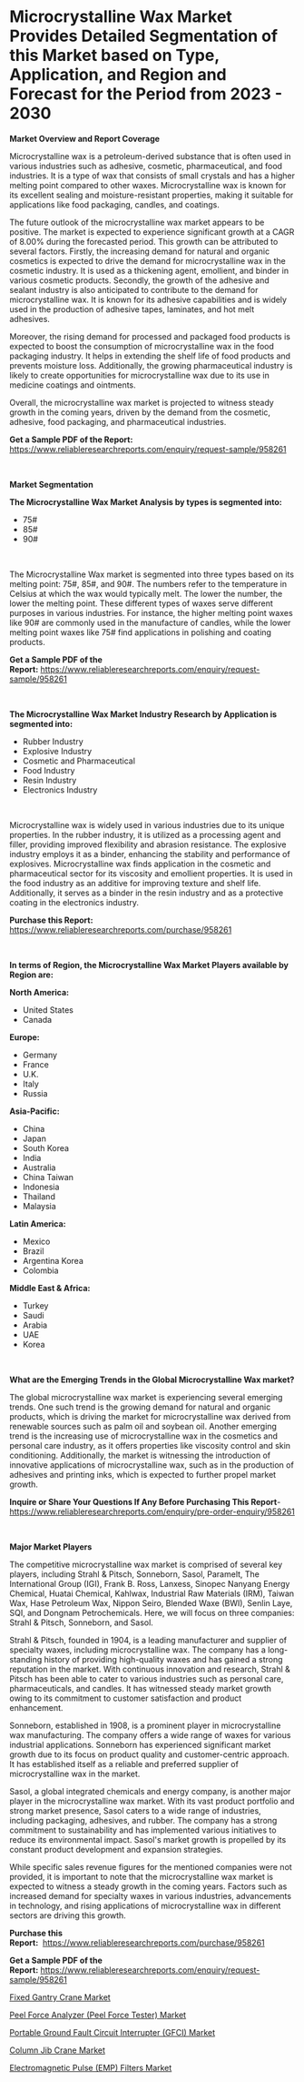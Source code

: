 <p><h1>Microcrystalline Wax Market Provides Detailed Segmentation of this Market based on Type, Application, and Region and Forecast for the Period from 2023 - 2030</h1></p><p><strong>Market Overview and Report Coverage</strong></p>
<p><p>Microcrystalline wax is a petroleum-derived substance that is often used in various industries such as adhesive, cosmetic, pharmaceutical, and food industries. It is a type of wax that consists of small crystals and has a higher melting point compared to other waxes. Microcrystalline wax is known for its excellent sealing and moisture-resistant properties, making it suitable for applications like food packaging, candles, and coatings.</p><p>The future outlook of the microcrystalline wax market appears to be positive. The market is expected to experience significant growth at a CAGR of 8.00% during the forecasted period. This growth can be attributed to several factors. Firstly, the increasing demand for natural and organic cosmetics is expected to drive the demand for microcrystalline wax in the cosmetic industry. It is used as a thickening agent, emollient, and binder in various cosmetic products. Secondly, the growth of the adhesive and sealant industry is also anticipated to contribute to the demand for microcrystalline wax. It is known for its adhesive capabilities and is widely used in the production of adhesive tapes, laminates, and hot melt adhesives.</p><p>Moreover, the rising demand for processed and packaged food products is expected to boost the consumption of microcrystalline wax in the food packaging industry. It helps in extending the shelf life of food products and prevents moisture loss. Additionally, the growing pharmaceutical industry is likely to create opportunities for microcrystalline wax due to its use in medicine coatings and ointments.</p><p>Overall, the microcrystalline wax market is projected to witness steady growth in the coming years, driven by the demand from the cosmetic, adhesive, food packaging, and pharmaceutical industries.</p></p>
<p><strong>Get a Sample PDF of the Report:</strong> <a href="https://www.reliableresearchreports.com/enquiry/request-sample/958261">https://www.reliableresearchreports.com/enquiry/request-sample/958261</a></p>
<p>&nbsp;</p>
<p><strong>Market Segmentation</strong></p>
<p><strong>The Microcrystalline Wax Market Analysis by types is segmented into:</strong></p>
<p><ul><li>75#</li><li>85#</li><li>90#</li></ul></p>
<p>&nbsp;</p>
<p><p>The Microcrystalline Wax market is segmented into three types based on its melting point: 75#, 85#, and 90#. The numbers refer to the temperature in Celsius at which the wax would typically melt. The lower the number, the lower the melting point. These different types of waxes serve different purposes in various industries. For instance, the higher melting point waxes like 90# are commonly used in the manufacture of candles, while the lower melting point waxes like 75# find applications in polishing and coating products.</p></p>
<p><strong>Get a Sample PDF of the Report:</strong>&nbsp;<a href="https://www.reliableresearchreports.com/enquiry/request-sample/958261">https://www.reliableresearchreports.com/enquiry/request-sample/958261</a></p>
<p>&nbsp;</p>
<p><strong>The Microcrystalline Wax Market Industry Research by Application is segmented into:</strong></p>
<p><ul><li>Rubber Industry</li><li>Explosive Industry</li><li>Cosmetic and Pharmaceutical</li><li>Food Industry</li><li>Resin Industry</li><li>Electronics Industry</li></ul></p>
<p>&nbsp;</p>
<p><p>Microcrystalline wax is widely used in various industries due to its unique properties. In the rubber industry, it is utilized as a processing agent and filler, providing improved flexibility and abrasion resistance. The explosive industry employs it as a binder, enhancing the stability and performance of explosives. Microcrystalline wax finds application in the cosmetic and pharmaceutical sector for its viscosity and emollient properties. It is used in the food industry as an additive for improving texture and shelf life. Additionally, it serves as a binder in the resin industry and as a protective coating in the electronics industry.</p></p>
<p><strong>Purchase this Report:</strong>&nbsp; <a href="https://www.reliableresearchreports.com/purchase/958261">https://www.reliableresearchreports.com/purchase/958261</a></p>
<p>&nbsp;</p>
<p><strong>In terms of Region, the Microcrystalline Wax Market Players available by Region are:</strong></p>
<p>
    <p> <strong> North America: </strong>
        <ul>
            <li>United States</li>
            <li>Canada</li>
        </ul>
        </p> 
    <p> <strong> Europe: </strong>
        <ul>
            <li>Germany</li>
            <li>France</li>
            <li>U.K.</li>
            <li>Italy</li>
            <li>Russia</li>
        </ul>
        </p> 
    <p> <strong> Asia-Pacific: </strong>
        <ul>
            <li>China</li>
            <li>Japan</li>
            <li>South Korea</li>
            <li>India</li>
            <li>Australia</li>
            <li>China Taiwan</li>
            <li>Indonesia</li>
            <li>Thailand</li>
            <li>Malaysia</li>
        </ul>
        </p> 
    <p> <strong> Latin America: </strong>
        <ul>
            <li>Mexico</li>
            <li>Brazil</li>
            <li>Argentina Korea</li>
            <li>Colombia</li>
        </ul>
        </p> 
    <p> <strong> Middle East & Africa: </strong>
        <ul>
            <li>Turkey</li>
            <li>Saudi</li>
            <li>Arabia</li>
            <li>UAE</li>
            <li>Korea</li>
        </ul>
    </p>
    </p>
<p>&nbsp;</p>
<p><strong>What are the Emerging Trends in the Global Microcrystalline Wax market?</strong></p>
<p><p>The global microcrystalline wax market is experiencing several emerging trends. One such trend is the growing demand for natural and organic products, which is driving the market for microcrystalline wax derived from renewable sources such as palm oil and soybean oil. Another emerging trend is the increasing use of microcrystalline wax in the cosmetics and personal care industry, as it offers properties like viscosity control and skin conditioning. Additionally, the market is witnessing the introduction of innovative applications of microcrystalline wax, such as in the production of adhesives and printing inks, which is expected to further propel market growth.</p></p>
<p><strong>Inquire or Share Your Questions If Any Before Purchasing This Report</strong>- <a href="https://www.reliableresearchreports.com/enquiry/pre-order-enquiry/958261">https://www.reliableresearchreports.com/enquiry/pre-order-enquiry/958261</a></p>
<p>&nbsp;</p>
<p><strong>Major Market Players</strong></p>
<p><p>The competitive microcrystalline wax market is comprised of several key players, including Strahl & Pitsch, Sonneborn, Sasol, Paramelt, The International Group (IGI), Frank B. Ross, Lanxess, Sinopec Nanyang Energy Chemical, Huatai Chemical, Kahlwax, Industrial Raw Materials (IRM), Taiwan Wax, Hase Petroleum Wax, Nippon Seiro, Blended Waxe (BWI), Senlin Laye, SQI, and Dongnam Petrochemicals. Here, we will focus on three companies: Strahl & Pitsch, Sonneborn, and Sasol.</p><p>Strahl & Pitsch, founded in 1904, is a leading manufacturer and supplier of specialty waxes, including microcrystalline wax. The company has a long-standing history of providing high-quality waxes and has gained a strong reputation in the market. With continuous innovation and research, Strahl & Pitsch has been able to cater to various industries such as personal care, pharmaceuticals, and candles. It has witnessed steady market growth owing to its commitment to customer satisfaction and product enhancement.</p><p>Sonneborn, established in 1908, is a prominent player in microcrystalline wax manufacturing. The company offers a wide range of waxes for various industrial applications. Sonneborn has experienced significant market growth due to its focus on product quality and customer-centric approach. It has established itself as a reliable and preferred supplier of microcrystalline wax in the market.</p><p>Sasol, a global integrated chemicals and energy company, is another major player in the microcrystalline wax market. With its vast product portfolio and strong market presence, Sasol caters to a wide range of industries, including packaging, adhesives, and rubber. The company has a strong commitment to sustainability and has implemented various initiatives to reduce its environmental impact. Sasol's market growth is propelled by its constant product development and expansion strategies.</p><p>While specific sales revenue figures for the mentioned companies were not provided, it is important to note that the microcrystalline wax market is expected to witness a steady growth in the coming years. Factors such as increased demand for specialty waxes in various industries, advancements in technology, and rising applications of microcrystalline wax in different sectors are driving this growth.</p></p>
<p><strong>Purchase this Report:</strong>&nbsp;&nbsp;<a href="https://www.reliableresearchreports.com/purchase/958261">https://www.reliableresearchreports.com/purchase/958261</a></p>
<p></p>
<p><strong>Get a Sample PDF of the Report:</strong>&nbsp;<a href="https://www.reliableresearchreports.com/enquiry/request-sample/958261">https://www.reliableresearchreports.com/enquiry/request-sample/958261</a></p>
<p><p><a href="https://medium.com/@press.bell.sigh/fixed-gantry-crane-market-size-cagr-trends-2024-2030-524c649b9cb1">Fixed Gantry Crane Market</a></p><p><a href="https://www.linkedin.com/pulse/peel-force-analyzer-tester-market-research-report-unlocks-analysis-qzzme/">Peel Force Analyzer (Peel Force Tester) Market</a></p><p><a href="https://www.linkedin.com/pulse/portable-ground-fault-circuit-interrupter-gfci-market-zazje/">Portable Ground Fault Circuit Interrupter (GFCI) Market</a></p><p><a href="https://medium.com/@stand.tough.park/decoding-column-jib-crane-market-metrics-market-share-trends-and-growth-patterns-8e1854db794c">Column Jib Crane Market</a></p><p><a href="https://www.linkedin.com/pulse/decoding-electromagnetic-pulse-emp-filters-market-deep-dive-m6zje/">Electromagnetic Pulse (EMP) Filters Market</a></p></p>